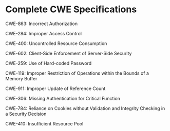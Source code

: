 

# Complete CWE Specifications

CWE-863: Incorrect Authorization

CWE-284: Improper Access Control

CWE-400: Uncontrolled Resource Consumption

CWE-602: Client-Side Enforcement of Server-Side Security

CWE-259: Use of Hard-coded Password

CWE-119: Improper Restriction of Operations within the Bounds of a Memory Buffer

CWE-911: Improper Update of Reference Count

CWE-306: Missing Authentication for Critical Function

CWE-784: Reliance on Cookies without Validation and Integrity Checking in a Security Decision

CWE-410: Insufficient Resource Pool